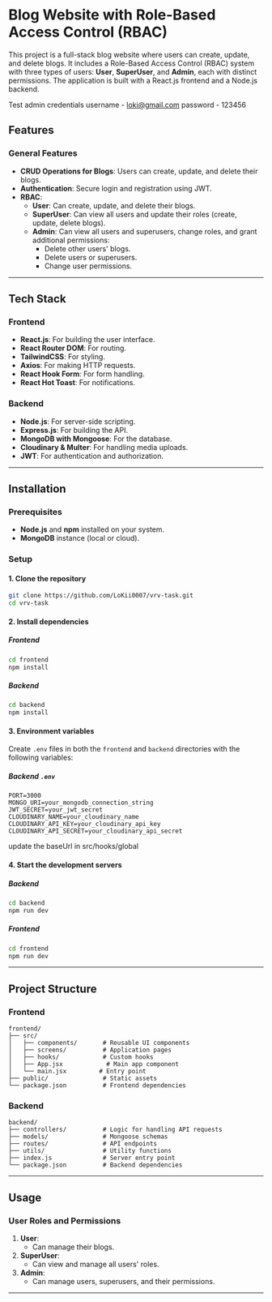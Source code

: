 # Blog Website with Role-Based Access Control (RBAC)

This project is a full-stack blog website where users can create, update, and delete blogs. It includes a Role-Based Access Control (RBAC) system with three types of users: **User**, **SuperUser**, and **Admin**, each with distinct permissions. The application is built with a React.js frontend and a Node.js backend.

Test admin credentials
username - loki@gmail.com
password - 123456


## Features

### General Features
- **CRUD Operations for Blogs**: Users can create, update, and delete their blogs.
- **Authentication**: Secure login and registration using JWT.
- **RBAC**:
  - **User**: Can create, update, and delete their blogs.
  - **SuperUser**: Can view all users and update their roles (create, update, delete blogs).
  - **Admin**: Can view all users and superusers, change roles, and grant additional permissions:
    - Delete other users' blogs.
    - Delete users or superusers.
    - Change user permissions.

---

## Tech Stack

### Frontend
- **React.js**: For building the user interface.
- **React Router DOM**: For routing.
- **TailwindCSS**: For styling.
- **Axios**: For making HTTP requests.
- **React Hook Form**: For form handling.
- **React Hot Toast**: For notifications.

### Backend
- **Node.js**: For server-side scripting.
- **Express.js**: For building the API.
- **MongoDB with Mongoose**: For the database.
- **Cloudinary & Multer**: For handling media uploads.
- **JWT**: For authentication and authorization.

---

## Installation

### Prerequisites
- **Node.js** and **npm** installed on your system.
- **MongoDB** instance (local or cloud).

### Setup

#### 1. Clone the repository
```bash
git clone https://github.com/LoKii0007/vrv-task.git
cd vrv-task
```

#### 2. Install dependencies

##### Frontend
```bash
cd frontend
npm install
```

##### Backend
```bash
cd backend
npm install
```

#### 3. Environment variables

Create `.env` files in both the `frontend` and `backend` directories with the following variables:

##### Backend `.env`
```
PORT=3000
MONGO_URI=your_mongodb_connection_string
JWT_SECRET=your_jwt_secret
CLOUDINARY_NAME=your_cloudinary_name
CLOUDINARY_API_KEY=your_cloudinary_api_key
CLOUDINARY_API_SECRET=your_cloudinary_api_secret
```

update the baseUrl in src/hooks/global

#### 4. Start the development servers

##### Backend
```bash
cd backend
npm run dev
```

##### Frontend
```bash
cd frontend
npm run dev
```

---

## Project Structure

### Frontend
```
frontend/
├── src/
│   ├── components/       # Reusable UI components
│   ├── screens/          # Application pages
│   ├── hooks/            # Custom hooks
│   ├── App.jsx            # Main app component
│   └── main.jsx         # Entry point
├── public/               # Static assets
└── package.json          # Frontend dependencies
```

### Backend
```
backend/
├── controllers/          # Logic for handling API requests
├── models/               # Mongoose schemas
├── routes/               # API endpoints
├── utils/                # Utility functions
├── index.js              # Server entry point
└── package.json          # Backend dependencies
```

---

## Usage

### User Roles and Permissions
1. **User**:
   - Can manage their blogs.
2. **SuperUser**:
   - Can view and manage all users' roles.
3. **Admin**:
   - Can manage users, superusers, and their permissions.

---
